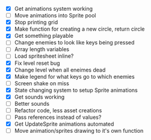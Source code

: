 - [x] Get animations system working
- [ ] Move animations into Sprite pool
- [x] Stop printing grid
- [x] Make function for creating a new circle, return circle
- [x] Get something playable
- [ ] Change enemies to look like keys being pressed
- [ ] Array length variables
- [ ] Load spritesheet inline?
- [x] Fix level reset bug
- [x] Change level when all eneimes dead
- [x] Make legend for what keys go to which enemies
- [ ] Screen shake on miss
- [x] State changing system to setup Sprite animations
- [x] Get sounds working
- [ ] Better sounds
- [ ] Refactor code, less asset creations
- [ ] Pass references instead of values?
- [x] Get UpdateSprite animations automated
- [ ] Move animation/sprites drawing to it's own function
